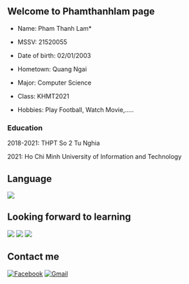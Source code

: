 ## Welcome to Phamthanhlam page
* Name: Pham Thanh Lam*

* MSSV: 21520055
* Date of birth: 02/01/2003
* Hometown: Quang Ngai
* Major: Computer Science
* Class: KHMT2021
* Hobbies: Play Football, Watch Movie,.....

### Education
2018-2021: THPT So 2 Tu Nghia

2021: Ho Chi Minh University of Information and Technology
## Language
<img src="https://img.shields.io/badge/c++%20-%2300599C.svg?&style=for-the-badge&logo=c%2B%2B&ogoColor=white"/>

## Looking forward to learning
<img src="https://img.shields.io/badge/html5%20-%23E34F26.svg?&style=for-the-badge&logo=html5&logoColor=white"/> <img src="https://img.shields.io/badge/css3%20-%231572B6.svg?&style=for-the-badge&logo=css3&logoColor=white"/> <img src="https://img.shields.io/badge/python%20-%2314354C.svg?&style=for-the-badge&logo=python&logoColor=white"/>

## Contact me
[![Facebook](https://img.shields.io/badge/Facebook-%231877F2.svg?style=for-the-badge&logo=Facebook&logoColor=white)](https://www.facebook.com/lamptthanh/)
[![Gmail](https://img.shields.io/badge/Gmail-D14836?style=for-the-badge&logo=gmail&logoColor=white)](mailto:phamthanhlam02012003@gmail.com)
